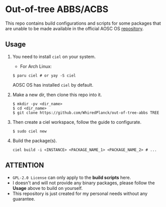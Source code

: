 # Out-of-tree ABBS/ACBS
This repo contains build configurations and scripts for some packages that are unable to be made available in the official AOSC OS [repository](https://repo.aosc.io/).

## Usage
1. You need to install `ciel` on your system.
    - For Arch Linux:
    ```shell
    $ paru ciel # or yay -S ciel
    ```
    AOSC OS has installed `ciel` by default.

2. Make a new dir, then clone this repo into it.
    ```shell
    $ mkdir -pv <dir_name>
    $ cd <dir_name>
    $ git clone https://github.com/WhiredPlanck/out-of-tree-abbs TREE
    ```
3. Then create a ciel workspace, follow the guide to configurate.
    ```shell
    $ sudo ciel new
    ```

4. Build the package(s).
    ```shell
    ciel build -i <INSTANCE> <PACKAGE_NAME_1> <PACKAGE_NAME_2> # ...
    ```
## ATTENTION
- `GPL-2.0 License` can only apply to the **build scripts** here.
- I doesn't and will not provide any binary packages, please follow the **Usage** above to build on yourself.
- This repository is just created for my personal needs without any guarantee.

